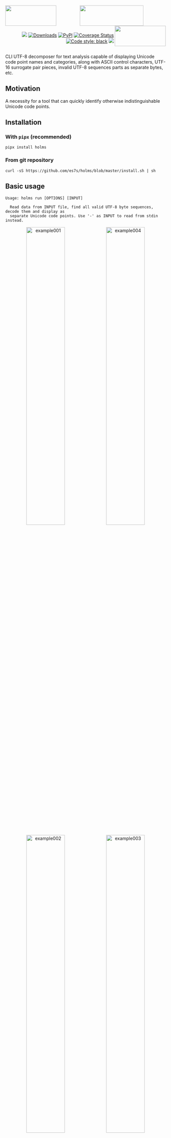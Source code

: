 <h1 align="center">
   <!-- es7s/holms -->
   <a href="##"><img align="left" src="https://s3.eu-north-1.amazonaws.com/dp2.dl/readme/es7s/holms/logo.png?v=2" width="160" height="64"></a>
   <a href="##"><img align="center" src="https://s3.eu-north-1.amazonaws.com/dp2.dl/readme/es7s/holms/label.png" width="200" height="64"></a>
   <a href="##"><img align="right" src="https://s3.eu-north-1.amazonaws.com/dp2.dl/readme/empty.png" width="160" height="64"></a>
</h1>
<div align="right">
 <a href="##"><img src="https://img.shields.io/badge/python-3.10-3776AB?logo=python&logoColor=white&labelColor=333333"></a>
 <a href="https://pepy.tech/project/holms/"><img alt="Downloads" src="https://pepy.tech/badge/holms"></a>
 <a href="https://pypi.org/project/holms/"><img alt="PyPI" src="https://img.shields.io/pypi/v/holms"></a>
 <a href='https://coveralls.io/github/es7s/holms?branch=master'><img src='https://coveralls.io/repos/github/es7s/holms/badge.svg?branch=master' alt='Coverage Status' /></a>
 <a href="https://github.com/psf/black"><img alt="Code style: black" src="https://img.shields.io/badge/code%20style-black-000000.svg"></a>
 <a href="##"><img src="https://wakatime.com/badge/user/8eb9e217-791b-436f-b729-81eb63e84b08/project/018b5923-4968-4029-ae8d-3776792f88d5.svg"></a>
</div>
<br>

CLI UTF-8 decomposer for text analysis capable of displaying Unicode code point
names and categories, along with ASCII control characters, UTF-16 surrogate pair
pieces, invalid UTF-8 sequences parts as separate bytes, etc.


Motivation
---------------------------

A necessity for a tool that can quickly identify otherwise indistinguishable
Unicode code points.


Installation
---------------------------
### With `pipx` (recommended)
    pipx install holms

### From git repository
    curl -sS https://github.com/es7s/holms/blob/master/install.sh | sh


Basic usage
---------------------------

    Usage: holms run [OPTIONS] [INPUT]
    
      Read data from INPUT file, find all valid UTF-8 byte sequences, decode them and display as
      separate Unicode code points. Use '-' as INPUT to read from stdin instead.

<div align="center">
  <img alt="example001" width="49%" src="https://github.com/es7s/holms/assets/50381946/a9c9bcdd-42d5-4038-a23a-22b91bb7cc7d">
  <img alt="example004" width="49%" src="https://github.com/es7s/holms/assets/50381946/fd1b4bc3-aacc-42af-8442-2db3c3984a13">
  <img alt="example002" width="49%" src="https://github.com/es7s/holms/assets/50381946/0a126747-3b29-44da-9d94-ab5f01a63d68">
  <img alt="example003" width="49%" src="https://github.com/es7s/holms/assets/50381946/8e217ae3-325c-4629-8cda-389882667aa4">
</div>

<details>
   <summary>Plain text output</summary>
   <!-- @sub:example001.png.txt -->

      > holms run  -u - <<<'1₂³⅘↉⏨'
    
      0  U+  31 ▕ 1 ▏ Nd DIGIT ONE
      1  U+2082 ▕ ₂ ▏ No SUBSCRIPT TWO
      4  U+  B3 ▕ ³ ▏ No SUPERSCRIPT THREE
      6  U+2158 ▕ ⅘ ▏ No VULGAR FRACTION FOUR FIFTHS
      9  U+2189 ▕ ↉ ▏ No VULGAR FRACTION ZERO THIRDS
      c  U+23E8 ▕ ⏨ ▏ So DECIMAL EXPONENT SYMBOL

   <!-- @sub -->
   <!-- @sub:example004.png.txt -->

      > holms run  -u - <<<'🌯👄🤡🎈🐳🐍'
    
      00  U1F32F ▕🌯 ▏ So BURRITO
      04  U1F444 ▕👄 ▏ So MOUTH
      08  U1F921 ▕🤡 ▏ So CLOWN FACE
      0c  U1F388 ▕🎈 ▏ So BALLOON
      10  U1F433 ▕🐳 ▏ So SPOUTING WHALE
      14  U1F40D ▕🐍 ▏ So SNAKE

   <!-- @sub -->
   <!-- @sub:example002.png.txt -->

      > holms run  -u - <<<'aаͣāãâȧäåₐᵃａ'
    
      00  U+  61 ▕ a ▏ Ll LATIN SMALL LETTER A
      01  U+ 430 ▕ а ▏ Ll CYRILLIC SMALL LETTER A
      03  U+ 363 ▕  ͣ ▏ Mn COMBINING LATIN SMALL LETTER A
      05  U+ 101 ▕ ā ▏ Ll LATIN SMALL LETTER A WITH MACRON
      07  U+  E3 ▕ ã ▏ Ll LATIN SMALL LETTER A WITH TILDE
      09  U+  E2 ▕ â ▏ Ll LATIN SMALL LETTER A WITH CIRCUMFLEX
      0b  U+ 227 ▕ ȧ ▏ Ll LATIN SMALL LETTER A WITH DOT ABOVE
      0d  U+  E4 ▕ ä ▏ Ll LATIN SMALL LETTER A WITH DIAERESIS
      0f  U+  E5 ▕ å ▏ Ll LATIN SMALL LETTER A WITH RING ABOVE
      11  U+2090 ▕ ₐ ▏ Lm LATIN SUBSCRIPT SMALL LETTER A
      14  U+1D43 ▕ ᵃ ▏ Lm MODIFIER LETTER SMALL A
      17  U+FF41 ▕ａ ▏ Ll FULLWIDTH LATIN SMALL LETTER A

   <!-- @sub -->
   <!-- @sub:example003.png.txt -->

      > holms run  -u - <<<'%‰∞8᪲?¿‽⚠⚠️'
    
      00  U+  25 ▕ % ▏ Po PERCENT SIGN
      01  U+2030 ▕ ‰ ▏ Po PER MILLE SIGN
      04  U+221E ▕ ∞ ▏ Sm INFINITY
      07  U+  38 ▕ 8 ▏ Nd DIGIT EIGHT
      08  U+1AB2 ▕  ᪲ ▏ Mn COMBINING INFINITY
      0b  U+  3F ▕ ? ▏ Po QUESTION MARK
      0c  U+  BF ▕ ¿ ▏ Po INVERTED QUESTION MARK
      0e  U+203D ▕ ‽ ▏ Po INTERROBANG
      11  U+26A0 ▕ ⚠ ▏ So WARNING SIGN
      14  U+26A0 ▕ ⚠ ▏ So WARNING SIGN
      17  U+FE0F ▕  ️ ▏ Mn VARIATION SELECTOR-16

   <!-- @sub -->
</details> 


Buffering
---------------------------------

The application works in two modes: **buffered** (the default if INPUT is a
file) and **unbuffered** (default when reading from stdin). Options `-b`/`-u`
explicitly override output mode regardless of the default setting.

In **buffered** mode the result begins to appear only after EOF is encountered
(i.e., the WHOLE file has been read to the buffer). This is suitable for short
and predictable inputs and produces the most compact output with fixed column
sizes.

The **unbuffered** mode comes in handy when input is an endless piped stream:
the results will be displayed in real time, as soon as the type of each byte
sequence is determined, but the output column widths are not fixed and can vary
as the process goes further.

> Despite the name, the app actually uses tiny (4 bytes) input buffer, but it's
> the only way to handle UTF-8 stream and distinguish valid sequences from broken
> ones; in truly unbuffered mode the output would consist of ASCII-7 characters
> (`0x00`-`0x7F`) and unrecognized binary data (`0x80`-`0xFF`) only, which is not
> something the application was made for.


Configuration / Advanced usage
----------------------------------
[//]: # (@sub:help.txt)

    Options:
      -b, --buffered / -u, --unbuffered
                            Explicitly set to wait for EOF before processing the
                            output (buffered), or to stream the results in
                            parallel with reading, as soon as possible
                            (unbuffered). See BUFFERING section above for the
                            details.
      -m, --merge           Replace all sequences of repeating characters with one
                            of each, together with initial length of the sequence.
      -g, --group           Group the input by code points (=count unique), sort
                            descending and display counts instead of normal
                            output. Implies '--merge' and forces buffered ('-b')
                            mode. Specifying the option twice ('-gg') results in
                            grouping by code point category instead, while doing
                            it thrice ('-ggg') makes the app group the input by
                            super categories.
      -f, --format          Comma-separated list of columns to show (order is
                            preserved). Run 'holms format' to see the details.
      -n, --names           Display names instead of abbreviations. Affects `cat`
                            and `block` columns, but only if column in question is
                            already present on the screen. Note that these columns
                            can still display only the beginning of the attribute,
                            unless '-r' is provided.
      -a, --all             Display ALL columns.
      -r, --rigid           By default some columns can be compressed beyond the
                            nominal width, if all current values fit and there is
                            still space left. This option disables column
                            shrinking (but they still will be expanded when
                            needed).
      --decimal             Use decimal byte offsets instead of hexadecimal.
      --alt                 Use alternative notation for control characters: caret
                            notation for ASCII C0, octal notation for ASCII C1.
      --oneline             Discard all newline characters (0x0a LINE FEED) from
                            the input.
      --no-table            Do not format results as a table, just apply the
                            colors to characters (equivalent to '-f char', implies
                            '-b'). Compatible with '-merge', '--format' and even '
                            --group'.
      --no-override         Do not replace control/whitespace code point markers
                            with distinguishable characters ('▯' to '↵', '␣' etc).
                            Run 'holms legend' to see the details.
      -?, --help            Show this message and exit.

[//]: # (@sub)

Examples
--------------------------

### Output column selection

Option `-f`/`--filter` can be used to specify what columns to display. As an
alternative, there is an `-a`/`--all` option that enables displaying of all
currently available columns.

<details>
  <summary><b>Column availability depending on operating mode</b></summary>

  <div align="center">
    <img alt="example010" src="https://github.com/es7s/holms/assets/50381946/62a6f354-1f30-4ee8-a8fc-533b1a980e03">
  </div>
</details>

Also `-m`/`--merge` option is demonstrated, which tells the app to collapse
repetitive characters into one line of the output while counting them:

<div align="center">
  <img alt="example005" src="https://github.com/es7s/holms/assets/50381946/6da31546-0e50-4fa0-af69-0b7a8ed5d4c3">
</div>

<details>
   <summary>Plain text output</summary>
   <!-- @sub:example005.png.txt -->

      > holms run -m  phpstan.txt
    
      000  U+2B ▕ + ▏ Sm     PLUS SIGN
      001+ U+2D ▕ - ▏ Pd 27× HYPHEN-MINUS
      01c  U+2B ▕ + ▏ Sm     PLUS SIGN
      01d  U+20 ▕ ␣ ▏ Zs     SPACE
      01e  U+2B ▕ + ▏ Sm     PLUS SIGN
      01f+ U+2D ▕ - ▏ Pd 27× HYPHEN-MINUS
      03a  U+2B ▕ + ▏ Sm     PLUS SIGN
      03b  U+ A ▕ ↵ ▏ Cc     ASCII C0 [LF] LINE FEED
      03c  U+7C ▕ | ▏ Sm     VERTICAL LINE
      03d+ U+20 ▕ ␣ ▏ Zs 27× SPACE
     ...

   <!-- @sub -->
</details>

### Reading from pipeline

There is an official Unicode Consortium data file included in the repository for
test purposes, named [confusables.txt](tests/data/confusables.txt). In the next
example we extract line **#3620** using `sed`, delete all TAB (`0x08`) characters
and feed the result to the application. The result demonstrates various Unicode
dot/bullet code points:

<div align="center">
    <img alt="example006" src="https://github.com/es7s/holms/assets/50381946/78a90c45-d331-46d9-998e-20c6c9a97f12">
</div>

<details>
   <summary>Plain text output</summary>
   <!-- @sub:example006.png.txt -->

      > sed confusables.txt -Ee 'sg' -e '3620!d' |
        holms run  -
    
      00  U+  B7 ▕ · ▏ Po MIDDLE DOT
      02  U+1427 ▕ ᐧ ▏ Lo CANADIAN SYLLABICS FINAL MIDDLE DOT
      05  U+ 387 ▕ · ▏ Po GREEK ANO TELEIA
      07  U+2022 ▕ • ▏ Po BULLET
      0a  U+2027 ▕ ‧ ▏ Po HYPHENATION POINT
      0d  U+2219 ▕ ∙ ▏ Sm BULLET OPERATOR
      10  U+22C5 ▕ ⋅ ▏ Sm DOT OPERATOR
      13  U+30FB ▕・ ▏ Po KATAKANA MIDDLE DOT
      16  U10101 ▕ 𐄁 ▏ Po AEGEAN WORD SEPARATOR DOT
      1a  U+FF65 ▕ ･ ▏ Po HALFWIDTH KATAKANA MIDDLE DOT
      1d  U+   A ▕ ↵ ▏ Cc ASCII C0 [LF] LINE FEED

   <!-- @sub -->
</details>

### Code points / categories statistics

`-g`/`--group` option can be used to count unique code points, and to compute
the occurrence rate of each one:

<div align="center">
  <img alt="example008" src="https://github.com/es7s/holms/assets/50381946/f89be555-cf7e-4766-90b2-61a02140c54e">
</div>

<details>
   <summary>Plain text output</summary>
   <!-- @sub:example008.png.txt -->

      > holms run -g  ./tests/data/confusables.txt
    
     U+  20 ▕ ␣ ▏ Zs  12.5% ███ 62732× SPACE
     U+   9 ▕ ⇥ ▏ Cc   7.3% █▊  36745× ASCII C0 [HT] HORIZONTAL TABULATION
     U+  41 ▕ A ▏ Lu   6.1% █▍  30555× LATIN CAPITAL LETTER A
     U+  49 ▕ I ▏ Lu   5.2% █▏  26063× LATIN CAPITAL LETTER I
     U+  45 ▕ E ▏ Lu   5.0% █▏  24992× LATIN CAPITAL LETTER E
     U+  54 ▕ T ▏ Lu   3.7% ▉   18776× LATIN CAPITAL LETTER T
     U+  4C ▕ L ▏ Lu   3.7% ▉   18763× LATIN CAPITAL LETTER L
     U+200E ▕ ▯ ▏ Cf   3.7% ▉   18494× LEFT-TO-RIGHT MARK
     U+   A ▕ ↵ ▏ Cc   2.9% ▋   14609× ASCII C0 [LF] LINE FEED
     U+  43 ▕ C ▏ Lu   2.9% ▋   14450× LATIN CAPITAL LETTER C
     ...

   <!-- @sub -->
</details>

When used twice (`-gg`) or thrice (`-ggg`), the application groups the input by
code point category or code point super category, respectively, which can be used
e.g. for frequency domain analysis:

<div align="center">
  <img alt="example011" src="https://github.com/es7s/holms/assets/50381946/18018b0c-7978-48aa-b3be-4923167bb425">
  <img alt="example012" src="https://github.com/es7s/holms/assets/50381946/1128d864-aad9-4203-ae9c-af2ea0f3ad9f">
</div>

<details>
   <summary>Plain text output</summary>
   <!-- @sub:example011.png.txt -->

      > holms run -gg  ./tests/data/confusables.txt
    
      53.1% ██████████ 266233×  Uppercase_Letter
      12.5% ██▎         62748×  Space_Separator
      10.2% █▉          51356×  Control
       8.5% █▌          42511×  Decimal_Number
       3.7% ▋           18497×  Format
       3.0% ▌           14832×  Other_Letter
       2.0% ▎            9778×  Math_Symbol
       1.8% ▎            9261×  Close_Punctuation
       1.8% ▎            9259×  Open_Punctuation
       1.5% ▎            7525×  Other_Punctuation
     ...

   <!-- @sub -->
   <!-- @sub:example012.png.txt -->

      > holms run -ggg  ./tests/data/confusables.txt
    
      56.7% ██████████ 284074×  Letter
      13.9% ██▍         69853×  Other(C)
      12.5% ██▏         62750×  Separator(Z)
       8.5% █▌          42796×  Number
       5.9% █           29571×  Punctuation
       2.2% ▍           11072×  Symbol
       0.2% ▏             965×  Mark

   <!-- @sub -->
</details>

### In-place type highlighting

When `--format` is specified exactly as a single `char` column: `--format=char`,
the application omits all the columns and prints the original file contents,
while highligting each character with a color that indicates its' Unicode
category. 

> Note that ASCII control codes, as well as Unicode ones, are kept
untouched and invisible.

<div align="center">
  <img alt="example007" src="https://github.com/es7s/holms/assets/50381946/78ca318c-e295-41ff-b37d-d45d95842295">
</div>

<details>
   <summary>Plain text output</summary>
   <!-- @sub:example007.png.txt -->

      > sed chars.txt -nEe 1,12p |
        holms run --format=char  -
    
       ! " # $ % & ' ( ) * + , - . /
     0 1 2 3 4 5 6 7 8 9 : ; < = > ?
     @ A B C D E F G H I J K L M N O
     P Q R S T U V W X Y Z [ \ ] ^ _
     ` a b c d e f g h i j k l m n o
     p q r s t u v w x y z { | } ~
       ¡ ¢ £ ¤ ¥ ¦ § ¨ © ª « ¬ ­ ® ¯
     ° ± ² ³ ´ µ ¶ · ¸ ¹ º » ¼ ½ ¾ ¿
     À Á Â Ã Ä Å Æ Ç È É Ê Ë Ì Í Î Ï
     Ð Ñ Ò Ó Ô Õ Ö × Ø Ù Ú Û Ü Ý Þ ß
     à á â ã ä å æ ç è é ê ë ì í î ï
     ð ñ ò ó ô õ ö ÷ ø ù ú û ü ý þ ÿ

   <!-- @sub -->
</details>


ASCII latin letters (`A-Za-z`) are colored in 50% gray color instead of regular
white on purpose — this can be extremely helpful when the task is to find
non-ASCII character(s) in an massive text of plain ASCII ones, or vice versa.

Below is a real example of broken characters which are the result of two
operations being applied in the wrong order: *UTF-8 decoding* and *URL %-based
unescaping*. This error is different from incorrect codepage selection errors,
which mess up the whole text or a part of it; all byte sequences are valid UTF-8
encoded code points, but the result differs from the origin and is completely 
unreadable nevertheless.

<div align="center">
  <img alt="example015" src="https://github.com/es7s/holms/assets/50381946/738b5bbe-291f-4ade-bf97-66c1e8368281">
</div>


### ASCII C0 / C1 details

While developing the application I encountered strange (as it seemed to be at
the beginning) behaviour of Python interpreter, which encoded C1 control bytes
as two bytes of UTF-8, while C0 control bytes were displayed as sole bytes, like
it would have been encoded in a plain ASCII. Then there was a bit of researching
done.

According to [ISO/IEC 6429 (ECMA-48)](https://www.iso.org/standard/12782.html),
there are two types of ASCII control codes (to be precise, much more, but for
our purposes it's mostly irrelevant) — C0 and C1. The first one includes ASCII
code points `0x00`-`0x1F` and `0x7F` (some authors also include a regular space
character `0x20` in this list), and the characteristic property of this type is
that all C0 code points are encoded in UTF-8 **exactly the same** as they do in
7-bit US-ASCII ([ISO/IEC 646](https://www.iso.org/standard/4777.html)). This
helps to disambiguate exactly what type of encoding is used even for broken byte
sequences, considering the task is to tell if a byte represents sole code point
or is actually a part of multibyte UTF-8 sequence.

However, C1 control codes are represented by `0x80`-`0x9F` bytes, which also are
valid bytes for multibyte UTF-8 sequences. In order to distinguish the first
type from the second UTF-8 encodes them as two-byte sequences instead (`0x80` →
`0xC280`, etc.); also this applies not only to control codes, but to all other
[ISO/IEC 8859](https://www.iso.org/standard/28245.html) code points starting
from `0x80`.

With this in mind, let's see how the application reflects these differences.
First command produces several 8-bit ASCII C1 control codes, which are
classified as raw binary/non-UTF-8 data, while the second command's output
consists of the very same code points but being encoded in UTF-8 (thanks to
Python's full transparent Unicode support, we don't even need to bother much
about the encodings and such):

<div align="center">
  <img alt="example013" src="https://github.com/es7s/holms/assets/50381946/884d3269-6323-41f1-9eab-6dccd83c5d6d">
</div>

<details>
   <summary>Plain text output</summary>
   <!-- @sub:example013.png.txt -->

      > printf "\x80\x90\x9f" && python3 -c 'print("\x80\x90\x9f", end="")' |
        holms run --names --decimal --all  -
    
     ⏨0  #0   0x    80  --  ▕ ▯ ▏ NON UTF-8 BYTE 0x80                                      -- Binary
     ⏨1  #1   0x    90  --  ▕ ▯ ▏ NON UTF-8 BYTE 0x90                                      -- Binary
     ⏨2  #2   0x    9f  --  ▕ ▯ ▏ NON UTF-8 BYTE 0x9F                                      -- Binary
    
     ⏨3  #3   0x c2 80 U+80 ▕ ▯ ▏ ASCII C1 [PC] PADDING CHARACTER            Latin-1 Supplem‥ Control
     ⏨5  #4   0x c2 90 U+90 ▕ ▯ ▏ ASCII C1 [DCS] DEVICE CONTROL STRING       Latin-1 Supplem‥ Control
     ⏨7  #5   0x c2 9f U+9F ▕ ▯ ▏ ASCII C1 [APC] APPLICATION PROGRAM COMMAND Latin-1 Supplem‥ Control

   <!-- @sub -->
</details>

Legend
------------------

The image below illustrates the color scheme developed for the app specifically,
to simplify distinguishing code points of one category from others.

<div align="center">
  <img alt="example009" src="https://github.com/es7s/holms/assets/50381946/f9cac3b0-adab-45a3-a324-174ad7f06d44">
</div>

Most frequently encountering control codes also have a unique character
replacements, which allows to recognize them without reading the label or
memorizing code point identifiers:

<div align="center">
  <img alt="example014" src="https://github.com/es7s/holms/assets/50381946/2b77d06a-5e3d-4837-973c-78454e687113">
</div>

<details>
<summary><b>Unicode Blocks</b></summary>
    <div align="center">
            <img alt="blocks" src="https://github.com/es7s/holms/assets/50381946/8244553b-fc2d-419e-8b11-388ed0738bad"/>
    </div>
</details>

Changelog
------------------

[CHANGES.rst](CHANGES.rst)
